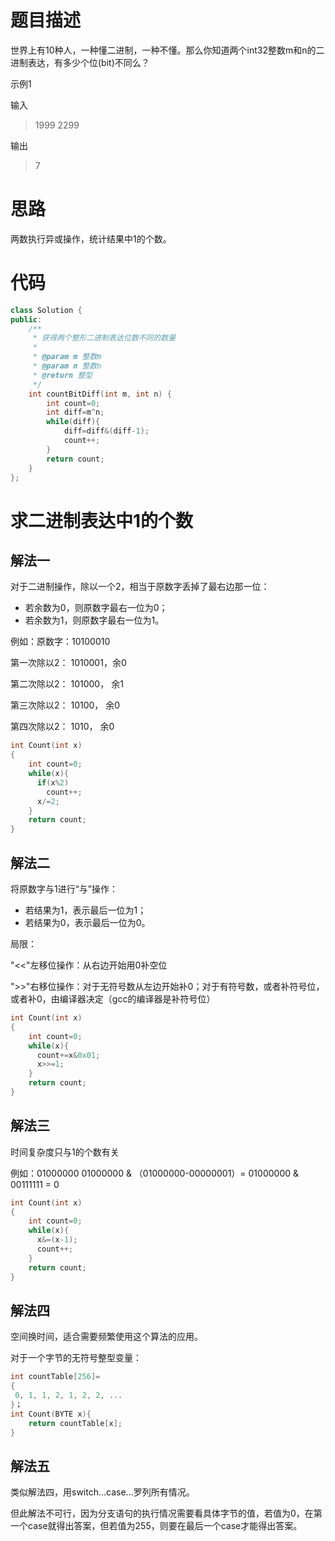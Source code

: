# 题目描述

世界上有10种人，一种懂二进制，一种不懂。那么你知道两个int32整数m和n的二进制表达，有多少个位(bit)不同么？

示例1

输入

> 1999 2299

输出

> 7
# 思路
两数执行异或操作，统计结果中1的个数。

# 代码
```cpp
class Solution {
public:
    /**
     * 获得两个整形二进制表达位数不同的数量
     * 
     * @param m 整数m
     * @param n 整数n
     * @return 整型
     */
    int countBitDiff(int m, int n) {
        int count=0;
        int diff=m^n;
        while(diff){
            diff=diff&(diff-1);
            count++;
        }
        return count;
    }
};
```

# 求二进制表达中1的个数
## 解法一
对于二进制操作，除以一个2，相当于原数字丢掉了最右边那一位：
  - 若余数为0，则原数字最右一位为0；
  - 若余数为1，则原数字最右一位为1。

例如：原数字：10100010

第一次除以2： 1010001，余0

第二次除以2： 101000， 余1

第三次除以2： 10100，  余0

第四次除以2： 1010，   余0

```cpp
int Count(int x)
{
    int count=0;
    while(x){
      if(x%2)
        count++;
      x/=2;
    }
    return count;
}
```
## 解法二
将原数字与1进行“与”操作：
- 若结果为1，表示最后一位为1；
- 若结果为0，表示最后一位为0。

局限：

"<<"左移位操作：从右边开始用0补空位

">>"右移位操作：对于无符号数从左边开始补0；对于有符号数，或者补符号位，或者补0，由编译器决定（gcc的编译器是补符号位）

```cpp
int Count(int x)
{
    int count=0;
    while(x){
      count+=x&0x01;
      x>>=1;
    }
    return count;
}
```

## 解法三
时间复杂度只与1的个数有关

例如：01000000
01000000 & （01000000-00000001）= 01000000 & 00111111 = 0

```cpp
int Count(int x)
{
    int count=0;
    while(x){
      x&=(x-1);
      count++;
    }
    return count;
}
```
## 解法四
空间换时间，适合需要频繁使用这个算法的应用。

对于一个字节的无符号整型变量：
```cpp
int countTable[256]=
{
 0, 1, 1, 2, 1, 2, 2, ... 
}；
int Count(BYTE x){
    return countTable[x];
}
```
## 解法五
类似解法四，用switch...case...罗列所有情况。

但此解法不可行，因为分支语句的执行情况需要看具体字节的值，若值为0，在第一个case就得出答案，但若值为255，则要在最后一个case才能得出答案。
